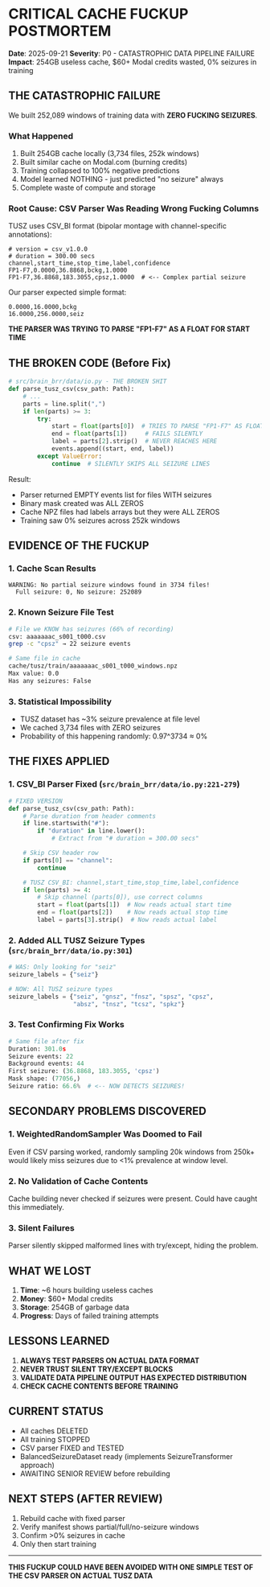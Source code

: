 # CRITICAL CACHE FUCKUP POSTMORTEM

**Date**: 2025-09-21
**Severity**: P0 - CATASTROPHIC DATA PIPELINE FAILURE
**Impact**: 254GB useless cache, $60+ Modal credits wasted, 0% seizures in training

## THE CATASTROPHIC FAILURE

We built 252,089 windows of training data with **ZERO FUCKING SEIZURES**.

### What Happened
1. Built 254GB cache locally (3,734 files, 252k windows)
2. Built similar cache on Modal.com (burning credits)
3. Training collapsed to 100% negative predictions
4. Model learned NOTHING - just predicted "no seizure" always
5. Complete waste of compute and storage

### Root Cause: CSV Parser Was Reading Wrong Fucking Columns

TUSZ uses CSV_BI format (bipolar montage with channel-specific annotations):
```csv
# version = csv_v1.0.0
# duration = 300.00 secs
channel,start_time,stop_time,label,confidence
FP1-F7,0.0000,36.8868,bckg,1.0000
FP1-F7,36.8868,183.3055,cpsz,1.0000  # <-- Complex partial seizure
```

Our parser expected simple format:
```csv
0.0000,16.0000,bckg
16.0000,256.0000,seiz
```

**THE PARSER WAS TRYING TO PARSE "FP1-F7" AS A FLOAT FOR START TIME**

## THE BROKEN CODE (Before Fix)

```python
# src/brain_brr/data/io.py - THE BROKEN SHIT
def parse_tusz_csv(csv_path: Path):
    # ...
    parts = line.split(",")
    if len(parts) >= 3:
        try:
            start = float(parts[0])  # TRIES TO PARSE "FP1-F7" AS FLOAT
            end = float(parts[1])     # FAILS SILENTLY
            label = parts[2].strip()  # NEVER REACHES HERE
            events.append((start, end, label))
        except ValueError:
            continue  # SILENTLY SKIPS ALL SEIZURE LINES
```

Result:
- Parser returned EMPTY events list for files WITH seizures
- Binary mask created was ALL ZEROS
- Cache NPZ files had labels arrays but they were ALL ZEROS
- Training saw 0% seizures across 252k windows

## EVIDENCE OF THE FUCKUP

### 1. Cache Scan Results
```
WARNING: No partial seizure windows found in 3734 files!
  Full seizure: 0, No seizure: 252089
```

### 2. Known Seizure File Test
```bash
# File we KNOW has seizures (66% of recording)
csv: aaaaaaac_s001_t000.csv
grep -c "cpsz" → 22 seizure events

# Same file in cache
cache/tusz/train/aaaaaaac_s001_t000_windows.npz
Max value: 0.0
Has any seizures: False
```

### 3. Statistical Impossibility
- TUSZ dataset has ~3% seizure prevalence at file level
- We cached 3,734 files with ZERO seizures
- Probability of this happening randomly: 0.97^3734 ≈ 0%

## THE FIXES APPLIED

### 1. CSV_BI Parser Fixed (`src/brain_brr/data/io.py:221-279`)

```python
# FIXED VERSION
def parse_tusz_csv(csv_path: Path):
    # Parse duration from header comments
    if line.startswith("#"):
        if "duration" in line.lower():
            # Extract from "# duration = 300.00 secs"

    # Skip CSV header row
    if parts[0] == "channel":
        continue

    # TUSZ CSV_BI: channel,start_time,stop_time,label,confidence
    if len(parts) >= 4:
        # Skip channel (parts[0]), use correct columns
        start = float(parts[1])  # Now reads actual start time
        end = float(parts[2])    # Now reads actual stop time
        label = parts[3].strip()  # Now reads actual label
```

### 2. Added ALL TUSZ Seizure Types (`src/brain_brr/data/io.py:301`)

```python
# WAS: Only looking for "seiz"
seizure_labels = {"seiz"}

# NOW: All TUSZ seizure types
seizure_labels = {"seiz", "gnsz", "fnsz", "spsz", "cpsz",
                  "absz", "tnsz", "tcsz", "spkz"}
```

### 3. Test Confirming Fix Works

```python
# Same file after fix
Duration: 301.0s
Seizure events: 22
Background events: 44
First seizure: (36.8868, 183.3055, 'cpsz')
Mask shape: (77056,)
Seizure ratio: 66.6%  # <-- NOW DETECTS SEIZURES!
```

## SECONDARY PROBLEMS DISCOVERED

### 1. WeightedRandomSampler Was Doomed to Fail
Even if CSV parsing worked, randomly sampling 20k windows from 250k+ would likely miss seizures due to <1% prevalence at window level.

### 2. No Validation of Cache Contents
Cache building never checked if seizures were present. Could have caught this immediately.

### 3. Silent Failures
Parser silently skipped malformed lines with try/except, hiding the problem.

## WHAT WE LOST

1. **Time**: ~6 hours building useless caches
2. **Money**: $60+ Modal credits
3. **Storage**: 254GB of garbage data
4. **Progress**: Days of failed training attempts

## LESSONS LEARNED

1. **ALWAYS TEST PARSERS ON ACTUAL DATA FORMAT**
2. **NEVER TRUST SILENT TRY/EXCEPT BLOCKS**
3. **VALIDATE DATA PIPELINE OUTPUT HAS EXPECTED DISTRIBUTION**
4. **CHECK CACHE CONTENTS BEFORE TRAINING**

## CURRENT STATUS

- All caches DELETED
- All training STOPPED
- CSV parser FIXED and TESTED
- BalancedSeizureDataset ready (implements SeizureTransformer approach)
- AWAITING SENIOR REVIEW before rebuilding

## NEXT STEPS (AFTER REVIEW)

1. Rebuild cache with fixed parser
2. Verify manifest shows partial/full/no-seizure windows
3. Confirm >0% seizures in cache
4. Only then start training

---

**THIS FUCKUP COULD HAVE BEEN AVOIDED WITH ONE SIMPLE TEST OF THE CSV PARSER ON ACTUAL TUSZ DATA**
